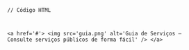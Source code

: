 <Code language='html'>

// Código HTML

&lt;a href='#'&gt;
    &lt;img
        src='guia.png'
        alt='Guia de Serviços – Consulte serviços públicos de forma fácil'
    /&gt;
&lt;/a&gt;
</Code>
